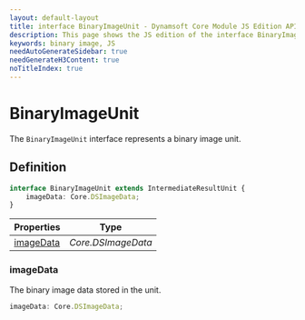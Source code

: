 ```yaml
---
layout: default-layout
title: interface BinaryImageUnit - Dynamsoft Core Module JS Edition API Reference
description: This page shows the JS edition of the interface BinaryImageUnit in Dynamsoft Core Module.
keywords: binary image, JS
needAutoGenerateSidebar: true
needGenerateH3Content: true
noTitleIndex: true
---
```


# BinaryImageUnit

The `BinaryImageUnit` interface represents a binary image unit.

## Definition

```typescript
interface BinaryImageUnit extends IntermediateResultUnit {
    imageData: Core.DSImageData;
} 
```

| Properties               | Type |
|----------------------|-------------|
| [imageData](#imagedata) | *Core.DSImageData* |

### imageData

The binary image data stored in the unit.

```typescript
imageData: Core.DSImageData;
```